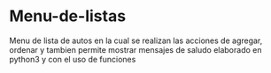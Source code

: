 # Menu-de-listas
Menu de lista de autos en la cual se realizan las acciones de agregar, ordenar y tambien permite mostrar mensajes de saludo elaborado en python3 y con el uso de funciones
